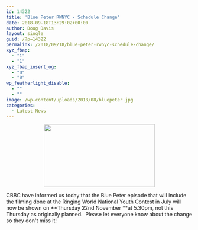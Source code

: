 ```yaml
---
id: 14322
title: 'Blue Peter RWNYC - Schedule Change'
date: 2018-09-18T13:29:02+00:00
author: Doug Davis
layout: single
guid: /?p=14322
permalink: /2018/09/18/blue-peter-rwnyc-schedule-change/
xyz_fbap:
  - "1"
  - "1"
xyz_fbap_insert_og:
  - "0"
  - "0"
wp_featherlight_disable:
  - ""
  - ""
image: /wp-content/uploads/2018/08/bluepeter.jpg
categories:
  - Latest News
---
```

<p style="text-align: center;">
  <a href="https://cccbr.org.uk/wp-content/uploads/2018/08/blue-peter-logo-2015.png"><img loading="lazy" class="alignnone wp-image-14161 size-medium" src="https://cccbr.org.uk/wp-content/uploads/2018/08/blue-peter-logo-2015-300x169.png" alt="" width="300" height="169" srcset="https://cccbr.org.uk/wp-content/uploads/2018/08/blue-peter-logo-2015-300x169.png 300w, https://cccbr.org.uk/wp-content/uploads/2018/08/blue-peter-logo-2015.png 320w" sizes="(max-width: 300px) 100vw, 300px" /></a>
</p>

CBBC have informed us today that the Blue Peter episode that will include the filming done at the Ringing World National Youth Contest in July will now be shown on **Thursday 22nd November **at 5.30pm, not this Thursday as originally planned.  Please let everyone know about the change so they don&apos;t miss it!
